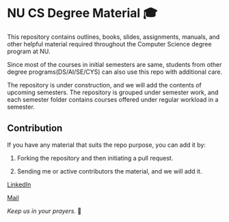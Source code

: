 # NU CS Degree Material 🎓

This repository contains outlines, books, slides, assignments, manuals, and other helpful material required throughout the Computer Science degree program at NU.

Since most of the courses in initial semesters are same, students from other degree programs(DS/AI/SE/CYS) can also use this repo with additional care.

The repository is under construction, and we will add the contents of upcoming semesters. The repository is grouped under semester work, and each semester folder contains courses offered under regular workload in a semester.

## Contribution

If you have any material that suits the repo purpose, you can add it by:

1. Forking the repository and then initiating a pull request.

2. Sending me or active contributors the material, and we will add it.


[LinkedIn](https://www.linkedin.com/in/mdalinoorka/)

[Mail](mailto:mdalinoorka@gmail.com)







*Keep us in your prayers.* 🙏
